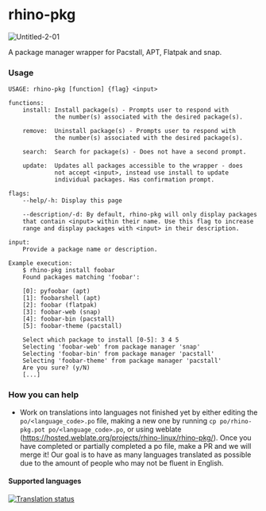 # rhino-pkg
![Untitled-2-01](https://user-images.githubusercontent.com/104327997/220489850-17bbdafb-605d-48ed-9866-cce3821974d4.svg)

A package manager wrapper for Pacstall, APT, Flatpak and snap.

### Usage
```
USAGE: rhino-pkg [function] {flag} <input>                                                  

functions:
    install: Install package(s) - Prompts user to respond with 
             the number(s) associated with the desired package(s).
             
    remove:  Uninstall package(s) - Prompts user to respond with
             the number(s) associated with the desired package(s).
             
    search:  Search for package(s) - Does not have a second prompt.
    
    update:  Updates all packages accessible to the wrapper - does
             not accept <input>, instead use install to update 
             individual packages. Has confirmation prompt.

flags: 
    --help/-h: Display this page
    
    --description/-d: By default, rhino-pkg will only display packages 
    that contain <input> within their name. Use this flag to increase 
    range and display packages with <input> in their description.
    
input: 
    Provide a package name or description.

Example execution:
    $ rhino-pkg install foobar
    Found packages matching 'foobar':

    [0]: pyfoobar (apt)
    [1]: foobarshell (apt)
    [2]: foobar (flatpak)
    [3]: foobar-web (snap)
    [4]: foobar-bin (pacstall)
    [5]: foobar-theme (pacstall)

    Select which package to install [0-5]: 3 4 5
    Selecting 'foobar-web' from package manager 'snap'
    Selecting 'foobar-bin' from package manager 'pacstall'
    Selecting 'foobar-theme' from package manager 'pacstall'
    Are you sure? (y/N)
    [...]
```

### How you can help
* Work on translations into languages not finished yet by either editing the `po/<language_code>.po` file, making a new one by running `cp po/rhino-pkg.pot po/<language_code>.po`, or using weblate (https://hosted.weblate.org/projects/rhino-linux/rhino-pkg/). Once you have completed or partially completed a po file, make a PR and we will merge it! Our goal is to have as many languages translated as possible due to the amount of people who may not be fluent in English.

#### Supported languages

<a href="https://hosted.weblate.org/engage/rhino-linux/">
<img src="https://hosted.weblate.org/widgets/rhino-linux/-/rhino-pkg/multi-blue.svg" alt="Translation status" />
</a>

